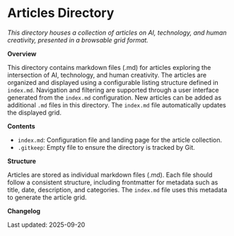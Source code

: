 # Articles Directory

*This directory houses a collection of articles on AI, technology, and human creativity, presented in a browsable grid format.*

**Overview**

This directory contains markdown files (.md) for articles exploring the intersection of AI, technology, and human creativity.  The articles are organized and displayed using a configurable listing structure defined in `index.md`.  Navigation and filtering are supported through a user interface generated from the `index.md` configuration.  New articles can be added as additional `.md` files in this directory.  The `index.md` file automatically updates the displayed grid.

**Contents**

* `index.md`:  Configuration file and landing page for the article collection.
* `.gitkeep`:  Empty file to ensure the directory is tracked by Git.


**Structure**

Articles are stored as individual markdown files (.md).  Each file should follow a consistent structure, including frontmatter for metadata such as title, date, description, and categories.  The `index.md` file uses this metadata to generate the article grid.

**Changelog**

Last updated: 2025-09-20
